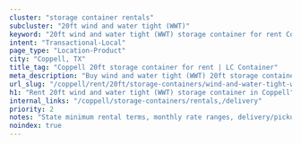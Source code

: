 ```yaml
---
cluster: "storage container rentals"
subcluster: "20ft wind and water tight (WWT)"
keyword: "20ft wind and water tight (WWT) storage container for rent Coppell, TX"
intent: "Transactional-Local"
page_type: "Location-Product"
city: "Coppell, TX"
title_tag: "Coppell 20ft storage container for rent | LC Container"
meta_description: "Buy wind and water tight (WWT) 20ft storage container rent with local delivery in Coppell, TX. LC Container — local Since 2003. Request a fast quote today."
url_slug: "/coppell/rent/20ft/storage-containers/wind-and-water-tight-wwt"
h1: "Rent 20ft wind and water tight (WWT) storage container in Coppell"
internal_links: "/coppell/storage-containers/rentals,/delivery"
priority: 2
notes: "State minimum rental terms, monthly rate ranges, delivery/pickup fees, service area."
noindex: true
---
```


<!-- TODO: Add unique city/inventory copy, images, and internal links here. -->
